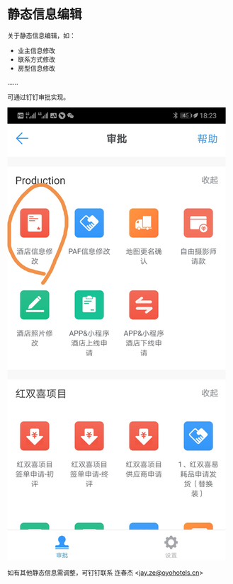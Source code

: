 # 静态信息编辑

关于静态信息编辑，如：

* 业主信息修改
* 联系方式修改
* 房型信息修改

……

可通过钉钉审批实现。

![](../.gitbook/assets/image%20%28156%29.png)

如有其他静态信息需调整，可钉钉联系 迮春杰 &lt;jay.ze@oyohotels.cn&gt;

